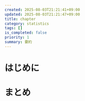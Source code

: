 ```yaml
---
created: 2025-08-03T21:21:41+09:00
updated: 2025-08-03T21:21:47+09:00
title: chapter
category: statistics
tags: []
is_completed: false
priority: 1
summary: 要約
---
```


# はじめに

# まとめ
